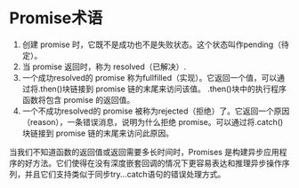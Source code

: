 # Promise术语

1. 创建 promise 时，它既不是成功也不是失败状态。这个状态叫作pending（待定）。
2. 当 promise 返回时，称为 resolved（已解决）.
3. 一个成功resolved的 promise 称为fullfilled（实现）。它返回一个值，可以通过将.then()块链接到 promise 链的末尾来访问该值。 .then()块中的执行程序函数将包含 promise 的返回值。
4. 一个不成功resolved的 promise 被称为rejected（拒绝）了。它返回一个原因（reason），一条错误消息，说明为什么拒绝 promise。可以通过将.catch()块链接到 promise 链的末尾来访问此原因。
   
当我们不知道函数的返回值或返回需要多长时间时，Promises 是构建异步应用程序的好方法。它们使得在没有深度嵌套回调的情况下更容易表达和推理异步操作序列，并且它们支持类似于同步try...catch语句的错误处理方式。